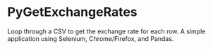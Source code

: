 # PyGetExchangeRates
Loop through a CSV to get the exchange rate for each row. A simple application using Selenium, Chrome/Firefox, and Pandas.
